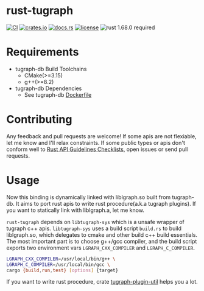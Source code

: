 rust-tugraph
=====================
[![CI](https://github.com/antkiller996/rust-tugraph/actions/workflows/ci.yml/badge.svg?branch=main)](https://github.com/antkiller996/rust-tugraph/actions/workflows/ci.yml)
[![crates.io](https://img.shields.io/crates/v/tugraph)](tugraph)
[![docs.rs](https://img.shields.io/docsrs/tugraph/latest)](https://docs.rs/tugraph)
[![license](https://img.shields.io/crates/l/tugraph)](https://github.com/antkiller996/rust-tugraph/blob/master/LICENSE)
![rust 1.68.0 required](https://img.shields.io/badge/rust-1.68.0-blue.svg?label=MSRV)

# Requirements
- tugraph-db Build Toolchains
    - CMake(>=3.15)
    - g++(>=8.2)
- tugraph-db Dependencies
    - See tugraph-db [Dockerfile]


# Contributing
Any feedback and pull requests are welcome! If some apis are not flexiable, let me know and I'll relax constraints. If some public types or apis don't conform well to [Rust API Guidelines Checklists], open issues or send pull requests.



# Usage
Now this binding is dynamically linked with liblgraph.so built from tugraph-db. It aims to port rust apis to write rust procedure(a.k.a tugraph plugins). If you want to statically link with liblgraph.a, let me know.

`rust-tugraph` depends on `libtugraph-sys` which is a unsafe wrapper of tugraph c++ apis. `libtugraph-sys` uses a build script `build.rs` to build liblgraph.so, which delegates to cmake and other build c++ build essentials. The most important part is to choose g++/gcc compiler, and the build script exports two environment vars `LGRAPH_CXX_COMPILER` and `LGRAPH_C_COMPILER`.

```bash
LGRAPH_CXX_COMPILER=/usr/local/bin/g++ \
LGRAPH_C_COMPILER=/usr/local/bin/gcc \
cargo {build,run,test} [options] {target}
```

If you want to write rust procedure, crate [tugraph-plugin-util] helps you a lot.



[Dockerfile]: https://github.com/TuGraph-family/tugraph-db/tree/master/ci/images
[Rust API Guidelines Checklists]: https://rust-lang.github.io/api-guidelines/checklist.html
[tugraph-plugin-util]: plugin-util/README.md
